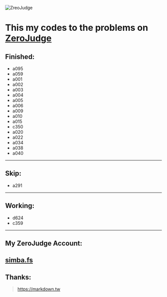 ![ ZreoJudge](https://github.com/simbafs/zerojudge/blob/master/img/zj.png)  

This my codes to the problems on [ZeroJudge](https://zerojudge.tw/)
===================================================================
**Finished:**  
-----------
* a095  
* a059  
* a001
* a002
* a003
* a004
* a005
* a006
* a009
* a010
* a015
* c350  
* a020
* a022
* a034
* a038
* a040
---
**Skip:**  
------------
* a291    
---
**Working:**  
------------
* d624
* c359
---
**My ZeroJudge Account:**  
-------------------------
[simba.fs](https://zerojudge.tw/UserStatistic?id=70712)
---
**Thanks:**  
-----------
><https://markdown.tw>  

